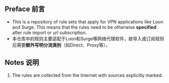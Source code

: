 ## Preface 前言
- This is a repository of rule sets that apply for VPN applications like Loon and Surge. This means that the rules need to be otherwise **specified** after rule import or url subscription.
- 本仓库中的规则主要适配于Loon和Surge等网络代理软件，故导入或订阅规则后需要**额外写明分流类别**（如Direct、Proxy等）。

## Notes 说明
1. The rules are collected from the Internet with sources explicitly marked.
